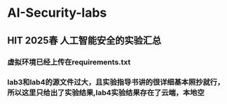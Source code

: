 # AI-Security-labs
## HIT 2025春 人工智能安全的实验汇总
### 虚拟环境已经上传在requirements.txt
### lab3和lab4的源文件过大，且实验指导书讲的很详细基本照抄就行，所以这里只给出了实验结果,lab4实验结果存在了云端，本地空